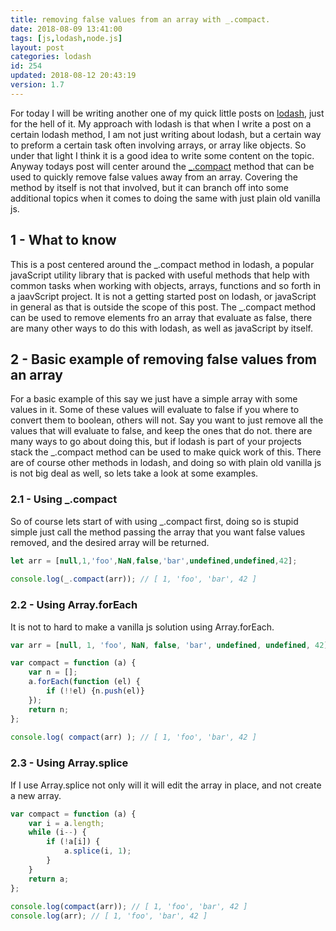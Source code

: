 ```yaml
---
title: removing false values from an array with _.compact.
date: 2018-08-09 13:41:00
tags: [js,lodash,node.js]
layout: post
categories: lodash
id: 254
updated: 2018-08-12 20:43:19
version: 1.7
---
```


For today I will be writing another one of my quick little posts on [lodash](https://lodash.com/), just for the hell of it. My approach with lodash is that when I write a post on a certain lodash method, I am not just writing about lodash, but a certain way to preform a certain task often involving arrays, or array like objects. So under that light I think it is a good idea to write some content on the topic. Anyway todays post will center around the [\_.compact](https://lodash.com/docs/4.17.10#compact) method that can be used to quickly remove false values away from an array. Covering the method by itself is not that involved, but it can branch off into some additional topics when it comes to doing the same with just plain old vanilla js.

<!-- more -->

## 1 - What to know

This is a post centered around the \_.compact method in lodash, a popular javaScript utility library that is packed with useful methods that help with common tasks when working with objects, arrays, functions and so forth in a jaavScript project. It is not a getting started post on lodash, or javaScript in general as that is outside the scope of this post. The \_.compact method can be used to remove elements fro an array that evaluate as false, there are many other ways to do this with lodash, as well as javaScript by itself.

## 2 - Basic example of removing false values from an array

For a basic example of this say we just have a simple array with some values in it. Some of these values will evaluate to false if you where to convert them to boolean, others will not. Say you want to just remove all the values that will evaluate to false, and keep the ones that do not. there are many ways to go about doing this, but if lodash is part of your projects stack the \_.compact method can be used to make quick work of this. There are of course other methods in lodash, and doing so with plain old vanilla js is not big deal as well, so lets take a look at some examples.

### 2.1 - Using \_.compact

So of course lets start of with using \_.compact first, doing so is stupid simple just call the method passing the array that you want false values removed, and the desired array will be returned.

```js
let arr = [null,1,'foo',NaN,false,'bar',undefined,undefined,42];
 
console.log(_.compact(arr)); // [ 1, 'foo', 'bar', 42 ]
```

### 2.2 - Using Array.forEach

It is not to hard to make a vanilla js solution using Array.forEach.

```js
var arr = [null, 1, 'foo', NaN, false, 'bar', undefined, undefined, 42];

var compact = function (a) {
    var n = [];
    a.forEach(function (el) {
        if (!!el) {n.push(el)}
    });
    return n;
};
 
console.log( compact(arr) ); // [ 1, 'foo', 'bar', 42 ]
```

### 2.3 - Using Array.splice

If I use Array.splice not only will it will edit the array in place, and not create a new array.

```js
var compact = function (a) {
    var i = a.length;
    while (i--) {
        if (!a[i]) {
            a.splice(i, 1);
        }
    }
    return a;
};
 
console.log(compact(arr)); // [ 1, 'foo', 'bar', 42 ]
console.log(arr); // [ 1, 'foo', 'bar', 42 ]
```
